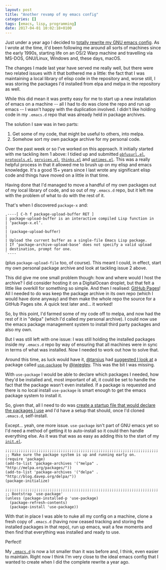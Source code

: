 ```yaml
---
layout: post
title: "Another revamp of my emacs config"
categories: []
tags: [emacs, lisp, programming]
date: 2017-04-01 10:02:18+0100
---
```


Just under a year ago I decided to
[totally rewrite my GNU emacs config](/2016/05/26/starting_fresh_with_gnu_emacs.html).
As I wrote at the time, it'd been following me around all sorts of machines
since the early 1990s, starting life on an OS/2 Warp machine and travelling
via MS-DOS, GNU/Linux, Windows and, these days, macOS.

The changes I made last year have served me really well, but there were two
related issues with it that bothered me a little: the fact that I was
maintaining a local library of elisp code in the repository and, worse
still, I was storing the packages I'd installed from elpa and melpa in the
repository as well.

While this did mean it was pretty easy for me to start up a new installation
of emacs on a machine -- all I had to do was clone the repo and run up emacs
-- I wasn't happy with the duplication involved. I didn't like holding code
in my `.emacs.d` repo that was already held in package archives.

The solution I saw was in two parts:

1. Get some of my code, that might be useful to others, into melpa.
2. Somehow sort my own package archive for my personal code.

<p></p>

Over the past week or so I've worked on this approach. It initially started
with me tackling item 1 above: I tidied up and
submitted
[`obfusurl.el`](https://github.com/davep/obfusurl.el),
[`protocols.el`](https://github.com/davep/protocols.el),
[`services.el`](https://github.com/davep/services.el),
[`thinks.el`](https://github.com/davep/thinks.el) and
[`uptimes.el`](https://github.com/davep/uptimes.el). This was a really
helpful process in that it allowed me to brush up on my elisp and emacs
knowledge. It's a good 15+ years since I last wrote any significant elisp
code and things have moved on a little in that time.

Having done that I'd managed to move a handful of my own packages out of my
local library of code, and so out of my `.emacs.d` repo, but it left me with
the problem of what to do with the rest of it.

That's when I discovered `package-x` and:

```
,----[ C-h f package-upload-buffer RET ]
| package-upload-buffer is an interactive compiled Lisp function in
| ‘package-x.el’.
|
| (package-upload-buffer)
|
| Upload the current buffer as a single-file Emacs Lisp package.
| If ‘package-archive-upload-base’ does not specify a valid upload
| destination, prompt for one.
`----
```

(plus `package-upload-file` too, of course). This meant I could, in effect,
start my own personal package archive and look at tackling issue 2 above.

This did give me one small problem though: how and where would I host the
archive? I did consider hosting it on a DigitalOcean droplet, but that felt
a little like overkill for something so simple. And then I
realised: [GitHub Pages](https://pages.github.com/)! All I needed to do was
keep the package archive in its own repo (which I would have done anyway)
and then make the whole repo the source for a GitHub Pages site. A quick
test later and... it worked!

So, by this point, I'd farmed some of my code off to melpa, and now had the
rest of it in "delpa" (which I'd called my personal archive). I could now
use the emacs package management system to install third party packages and
also my own.

But I was still left with one issue: I was still holding the installed
packages inside my `.emacs.d` repo by way of ensuring that all machines were
in sync in terms of what was installed. Now I needed to work out how to
solve that.

Around this time, as luck would have
it, [@tarsius](https://github.com/tarsius)
had
[suggested I look at](https://github.com/davep/boxquote.el/pull/1#issuecomment-288462491) a
package called [`use-package`](https://github.com/jwiegley/use-package)
by [@jwiegley](https://github.com/jwiegley). This was the bit I was missing.

With `use-package` I would be able to declare which packages I needed, how
they'd be installed and, most important of all, it could be set to handle
the fact that the package wasn't even installed. If a package is requested
and there is no local install `use-package` is smart enough to get the emacs
package system to install it.

So, given that, all I need to do was [create a startup file that would
declare the packages I use](https://github.com/davep/.emacs.d/blob/master/startup/davep-packages.el) and
I'd have a setup that should, once I'd cloned `.emacs.d`, self-install.

Except... yeah, one more issue. `use-package` isn't part of GNU emacs yet so
I'd need a method of getting it to auto-install so it could then handle
everything else. As it was that was as easy as adding this to the start of
my [`init.el`](https://github.com/davep/.emacs.d/blob/master/init.el).

```elisp
;;;;;;;;;;;;;;;;;;;;;;;;;;;;;;;;;;;;;;;;;;;;;;;;;;;;;;;;;;;;;;;;;;;;;
;; Make sure the package system is up and running early on.
(require 'package)
(add-to-list 'package-archives '("melpa" . "http://melpa.org/packages/"))
(add-to-list 'package-archives '("delpa" . "http://blog.davep.org/delpa/"))
(package-initialize)

;;;;;;;;;;;;;;;;;;;;;;;;;;;;;;;;;;;;;;;;;;;;;;;;;;;;;;;;;;;;;;;;;;;;;
;; Bootstrap `use-package'
(unless (package-installed-p 'use-package)
  (package-refresh-contents)
  (package-install 'use-package))
```

With that in place I was able to nuke all my config on a machine, clone a
fresh copy of `.emacs.d` (having now ceased tracking and storing the
installed packages in that repo), run up emacs, wait a few moments and then
find that everything was installed and ready to use.

Perfect!

My [`.emacs.d`](https://github.com/davep/.emacs.d) is now a lot smaller than
it was before and, I think, even easier to maintain. Right now I think I'm
very close to the ideal emacs config that I wanted to create when I did the
complete rewrite a year ago.

